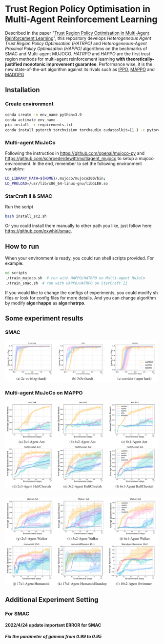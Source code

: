 # Trust Region Policy Optimisation in Multi-Agent Reinforcement Learning
Described in the paper "[Trust Region Policy Optimisation in Multi-Agent Reinforcement Learning](https://arxiv.org/pdf/2109.11251.pdf)", this repository develops *Heterogeneous Agent Trust Region Policy Optimisation (HATRPO)* and *Heterogeneous-Agent Proximal Policy Optimisation (HAPPO)* algorithms on the bechmarks of SMAC and Multi-agent MUJOCO. *HATRPO* and *HAPPO* are the first trust region methods for multi-agent reinforcement learning **with theoretically-justified monotonic improvement guarantee**. Performance wise, it is the new state-of-the-art algorithm against its rivals such as [IPPO](https://arxiv.org/abs/2011.09533), [MAPPO](https://arxiv.org/abs/2103.01955) and [MADDPG](https://arxiv.org/abs/1706.02275)

## Installation
### Create environment
``` Bash
conda create -n env_name python=3.9
conda activate env_name
pip install -r requirements.txt
conda install pytorch torchvision torchaudio cudatoolkit=11.1 -c pytorch -c nvidia
```

### Multi-agent MuJoCo
Following the instructios in https://github.com/openai/mujoco-py and https://github.com/schroederdewitt/multiagent_mujoco to setup a mujoco environment. In the end, remember to set the following environment variables:
``` Bash
LD_LIBRARY_PATH=${HOME}/.mujoco/mujoco200/bin;
LD_PRELOAD=/usr/lib/x86_64-linux-gnu/libGLEW.so
```
### StarCraft II & SMAC
Run the script
``` Bash
bash install_sc2.sh
```
Or you could install them manually to other path you like, just follow here: https://github.com/oxwhirl/smac.

## How to run
When your environment is ready, you could run shell scripts provided. For example:
``` Bash
cd scripts
./train_mujoco.sh  # run with HAPPO/HATRPO on Multi-agent MuJoCo
./train_smac.sh  # run with HAPPO/HATRPO on StarCraft II
```

If you would like to change the configs of experiments, you could modify sh files or look for config files for more details. And you can change algorithm by modify **algo=happo** as **algo=hatrpo**.



## Some experiment results

### SMAC 

<img src="plots/smac.png" width="500" >


### Multi-agent MuJoCo on MAPPO

<img src="plots/ma-mujoco_1.png" width="500" > 

### 
<img src="plots/ma-mujoco_2.png" width="500" >

## Additional Experiment Setting
### For SMAC
#### 2022/4/24 update important ERROR for SMAC
##### Fix the parameter of **gamma** from 0.99 to 0.95

